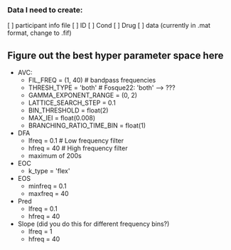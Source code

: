 ### Data I need to create: 

[ ] participant info file 
    [ ] ID
    [ ] Cond
    [ ] Drug
[ ] data (currently in .mat format, change to .fif)


## Figure out the best hyper parameter space here
* AVC: 
    * FIL_FREQ = (1, 40) # bandpass frequencies
    * THRESH_TYPE = 'both' # Fosque22: 'both' —> ???
    * GAMMA_EXPONENT_RANGE = (0, 2)
    * LATTICE_SEARCH_STEP = 0.1
    * BIN_THRESHOLD = float(2)
    * MAX_IEI = float(0.008)
    * BRANCHING_RATIO_TIME_BIN = float(1)
* DFA
    * lfreq = 0.1  # Low frequency filter
    * hfreq = 40   # High frequency filter
    * maximum of 200s 
* EOC
    * k_type = 'flex'
* EOS
    * minfreq = 0.1
    * maxfreq = 40
* Pred
    * lfreq = 0.1
    * hfreq = 40
* Slope (did you do this for different frequency bins?)
    * lfreq = 1
    * hfreq = 40
